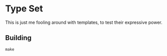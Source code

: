# Type Set

This is just me fooling around with templates, to test their expressive power.

## Building

`make`
